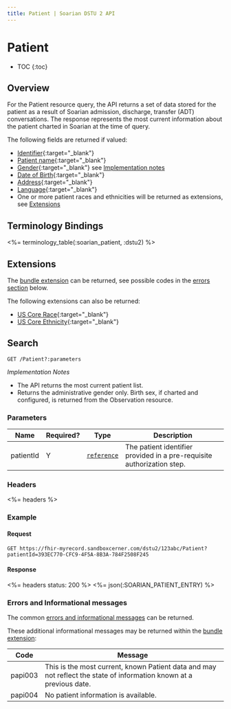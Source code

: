 ```yaml
---
title: Patient | Soarian DSTU 2 API
---
```

 
# Patient

* TOC
{:toc}

## Overview

For the Patient resource query, the API returns a set of data stored for the patient as a result of Soarian admission, discharge, transfer (ADT) conversations.  The response represents the most current information about the patient charted in Soarian at the time of query.

The following fields are returned if valued:

* [Identifier](https://www.hl7.org/fhir/DSTU2/patient-definitions.html#Patient.identifier){:target="_blank"}
* [Patient name](https://www.hl7.org/fhir/DSTU2/patient-definitions.html#Patient.name){:target="_blank"}
* [Gender](https://www.hl7.org/fhir/DSTU2/patient-definitions.html#Patient.gender){:target="_blank"} see [Implementation notes](#search)
* [Date of Birth](https://www.hl7.org/fhir/DSTU2/patient-definitions.html#Patient.birthDate){:target="_blank"}
* [Address](https://www.hl7.org/fhir/DSTU2/patient-definitions.html#Patient.address){:target="_blank"}
* [Language](https://www.hl7.org/fhir/DSTU2/patient-definitions.html#Patient.language){:target="_blank"}
* One or more patient races and ethnicities will be returned as extensions, see [Extensions](./#extensions)

## Terminology Bindings

<%= terminology_table(:soarian_patient, :dstu2) %>

## Extensions

The [bundle extension] can be returned, see possible codes in the [errors section](#errors-and-informational-messages) below.

The following extensions can also be returned:

* [US Core Race](http://hl7.org/fhir/DSTU2/extension-us-core-race.html){:target="_blank"}
* [US Core Ethnicity](http://hl7.org/fhir/DSTU2/extension-us-core-ethnicity.html){:target="_blank"}

## Search      

	GET /Patient?:parameters
	
_Implementation Notes_

* The API returns the most current patient list.
* Returns the administrative gender only. Birth sex, if charted and configured, is returned from the Observation resource.

### Parameters

 Name      | Required? | Type          | Description
-----------|-----------|---------------|------------------------------------------------------------------------
 patientId | Y         | [`reference`] | The patient identifier provided in a pre-requisite authorization step.

### Headers 

<%= headers %>

### Example

#### Request

	GET https://fhir-myrecord.sandboxcerner.com/dstu2/123abc/Patient?patientId=393EC770-CFC9-4F5A-8B3A-784F2508F245

#### Response
  
<%= headers status: 200 %>
<%= json(:SOARIAN_PATIENT_ENTRY) %>

### Errors and Informational messages

The common [errors and informational messages](../../common-errors) can be returned.

These additional informational messages may be returned within the [bundle extension]:

 Code    | Message
---------|---------------------------------------------------------------------------------------------------------------------
 papi003 | This is the most current, known Patient data and may not reflect the state of information known at a previous date.
 papi004 | No patient information is available.


[bundle extension]: ../../#bundle-message-extension
[`reference`]: http://hl7.org/fhir/dstu2/search.html#reference